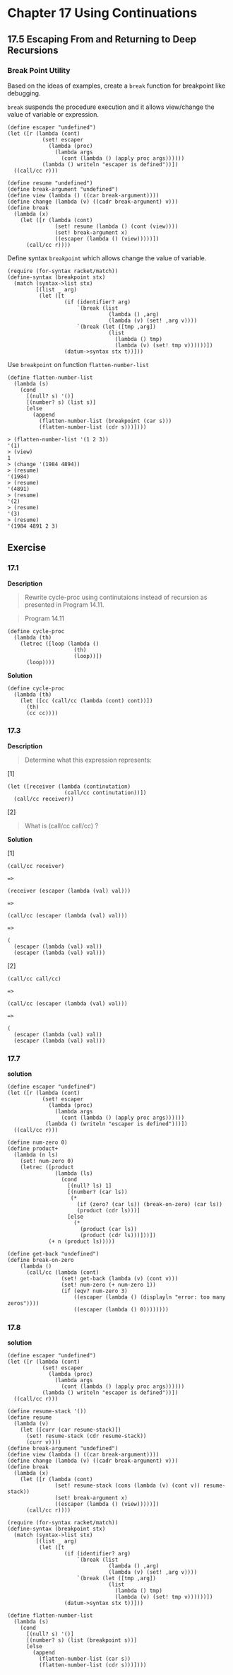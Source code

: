 # Chapter 17 Using Continuations

## 17.5 Escaping From and Returning to Deep Recursions

### Break Point Utility
Based on the ideas of examples, create a `break` function for breakpoint like debugging.

`break` suspends the procedure execution and it allows view/change the value of variable or expression.

```racket
(define escaper "undefined")
(let ([r (lambda (cont)
           (set! escaper
             (lambda (proc)
               (lambda args
                 (cont (lambda () (apply proc args))))))
           (lambda () writeln "escaper is defined"))])
  ((call/cc r)))

(define resume "undefined")
(define break-argument "undefined")
(define view (lambda () ((car break-argument))))
(define change (lambda (v) ((cadr break-argument) v)))
(define break
  (lambda (x)
    (let ([r (lambda (cont)
               (set! resume (lambda () (cont (view))))
               (set! break-argument x)
               ((escaper (lambda () (view)))))])
      (call/cc r))))
```

Define syntax `breakpoint` which allows change the value of variable.

```racket
(require (for-syntax racket/match))
(define-syntax (breakpoint stx)
  (match (syntax->list stx)
         [(list _ arg)
          (let ([t
                  (if (identifier? arg)
                      `(break (list
                                (lambda () ,arg)
                                (lambda (v) (set! ,arg v))))
                      `(break (let ([tmp ,arg])
                                (list
                                  (lambda () tmp)
                                  (lambda (v) (set! tmp v))))))])
                  (datum->syntax stx t))]))
```

Use `breakpoint` on function `flatten-number-list`

```racket
(define flatten-number-list
  (lambda (s)
    (cond
      [(null? s) '()]
      [(number? s) (list s)]
      [else
        (append
          (flatten-number-list (breakpoint (car s)))
          (flatten-number-list (cdr s)))])))
```

```
> (flatten-number-list '(1 2 3))
'(1)
> (view)
1
> (change '(1984 4894))
> (resume)
'(1984)
> (resume)
'(4891)
> (resume)
'(2)
> (resume)
'(3)
> (resume)
'(1984 4891 2 3)
```

## Exercise 
### 17.1
**Description**

> Rewrite cycle-proc using continutaions instead of recursion as presented in Program 14.11.

> Program 14.11

```racket
(define cycle-proc
  (lambda (th)
    (letrec ([loop (lambda ()
                     (th)
                     (loop))])
      (loop))))
```

**Solution**

```racket
(define cycle-proc
  (lambda (th)
    (let ([cc (call/cc (lambda (cont) cont))])
      (th)
      (cc cc))))
```

### 17.3
**Description**

> Determine what this expression represents:

[1]

```racket
(let ([receiver (lambda (continutation)
                  (call/cc continutation))])
  (call/cc receiver))
```

[2]

> What is (call/cc call/cc) ?

**Solution**

[1]

```
(call/cc receiver)

=>

(receiver (escaper (lambda (val) val)))

=>

(call/cc (escaper (lambda (val) val)))

=>

(
  (escaper (lambda (val) val))
  (escaper (lambda (val) val)))
```

[2]

```
(call/cc call/cc)

=>

(call/cc (escaper (lambda (val) val)))

=>

(
  (escaper (lambda (val) val))
  (escaper (lambda (val) val)))
```

### 17.7

**solution**

```racket
(define escaper "undefined")
(let ([r (lambda (cont)
           (set! escaper
             (lambda (proc)
               (lambda args
                 (cont (lambda () (apply proc args))))))
            (lambda () (writeln "escaper is defined")))])
  ((call/cc r)))

(define num-zero 0)
(define product+
  (lambda (n ls)
    (set! num-zero 0)
    (letrec ([product
               (lambda (ls)
                 (cond
                   [(null? ls) 1]
                   [(number? (car ls))
                    (*
                      (if (zero? (car ls)) (break-on-zero) (car ls))
                      (product (cdr ls)))]
                   [else
                     (*
                       (product (car ls))
                       (product (cdr ls)))]))])
             (+ n (product ls)))))

(define get-back "undefined")
(define break-on-zero
    (lambda ()
      (call/cc (lambda (cont)
                 (set! get-back (lambda (v) (cont v)))
                 (set! num-zero (+ num-zero 1))
                 (if (eqv? num-zero 3)
                     ((escaper (lambda () (displayln "error: too many zeros"))))
                     ((escaper (lambda () 0))))))))
```

### 17.8

**solution**

```racket
(define escaper "undefined")
(let ([r (lambda (cont)
           (set! escaper
             (lambda (proc)
               (lambda args
                 (cont (lambda () (apply proc args))))))
           (lambda () writeln "escaper is defined"))])
  ((call/cc r)))

(define resume-stack '())
(define resume
  (lambda (v)
    (let ([curr (car resume-stack)])
      (set! resume-stack (cdr resume-stack))
      (curr v))))
(define break-argument "undefined")
(define view (lambda () ((car break-argument))))
(define change (lambda (v) ((cadr break-argument) v)))
(define break
  (lambda (x)
    (let ([r (lambda (cont)
               (set! resume-stack (cons (lambda (v) (cont v)) resume-stack))
               (set! break-argument x)
               ((escaper (lambda () (view)))))])
      (call/cc r))))

(require (for-syntax racket/match))
(define-syntax (breakpoint stx)
  (match (syntax->list stx)
         [(list _ arg)
          (let ([t
                  (if (identifier? arg)
                      `(break (list
                                (lambda () ,arg)
                                (lambda (v) (set! ,arg v))))
                      `(break (let ([tmp ,arg])
                                (list
                                  (lambda () tmp)
                                  (lambda (v) (set! tmp v))))))])
                  (datum->syntax stx t))]))

(define flatten-number-list
  (lambda (s)
    (cond
      [(null? s) '()]
      [(number? s) (list (breakpoint s))]
      [else
        (append
          (flatten-number-list (car s))
          (flatten-number-list (cdr s)))])))
```
